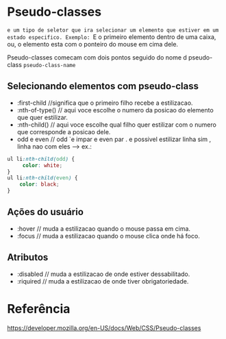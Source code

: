 # Pseudo-classes

`e um tipo de seletor que ira selecionar um elemento que estiver em um estado especifico.
Exemplo: `E o primeiro elemento dentro de uma caixa, ou, o elemento esta com o ponteiro do mouse em cima dele.

Pseudo-classes comecam com dois pontos seguido do nome d pseudo-class `pseudo-class-name`

## Selecionando elementos com pseudo-class
* :first-child   //significa que o primeiro filho recebe a estilizacao.
* :nth-of-type() // aqui voce escolhe o numero da posicao do elemento que quer estilizar.
* :nth-child() // aqui voce escolhe qual filho quer estilizar com o numero que corresponde a posicao dele.
* odd e even // odd `e impar e even par . e possivel estilizar linha sim , linha nao com eles -->
ex.: 
```css
ul li:nth-child(odd) {
     color: white;
}
ul li:nth-child(even) {
    color: black; 
}
```


## Ações do usuário
* :hover // muda a estilizacao quando o mouse passa em cima.
* :focus // muda a estilizacao quando o mouse clica onde há foco.

## Atributos
* :disabled // muda a estilizacao de onde estiver dessabilitado.
* :riquired // muda a estilizacao de onde tiver obrigatoriedade.

# Referência
https://developer.mozilla.org/en-US/docs/Web/CSS/Pseudo-classes


